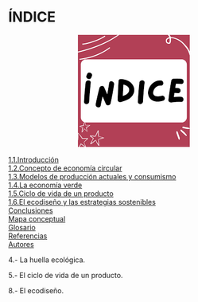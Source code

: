 # ÍNDICE


<p align="center">
  <img src="/img/indice.png" alt="![indice](/img/indice.png)" /> 
</p>  

[1.1.Introducción](1.1.introduccion.md)  
[1.2.Concepto de economía circular](1.2.concepto_economía_circular.md)  
[1.3.Modelos de producción actuales y consumismo](1.3.modelos_produccion.md)    
[1.4.La economía verde](1.4.economia_verde.md)  
[1.5.Ciclo de vida de un producto](1.5.ciclo_vida.md)  
[1.6.El ecodiseño y las estrategias sostenibles](1.6.ecodiseno.md)  
[Conclusiones](conclusiones.md)  
[Mapa conceptual](mapa_conceptual.md)  
[Glosario](glosario.md)  
[Referencias](referencias.md)  
[Autores](autores.md)  



4.- La huella ecológica.

5.- El ciclo de vida de un producto.

8.- El ecodiseño.
